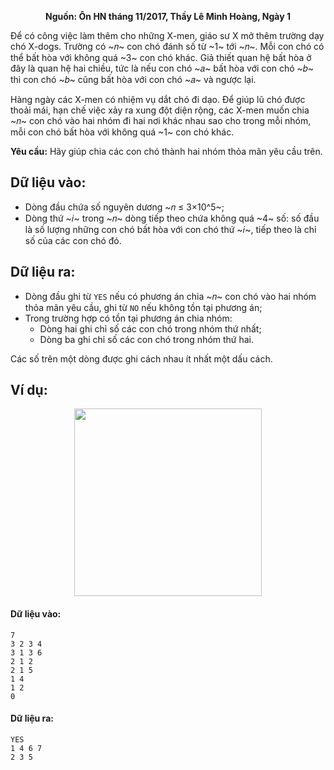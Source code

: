 **<center>Nguồn: Ôn HN tháng 11/2017, Thầy Lê Minh Hoàng, Ngày 1</center>**

Để có công việc làm thêm cho những X-men, giáo sư X mở thêm trường dạy chó X-dogs. Trường có ~𝑛~ con chó đánh số từ ~1~ tới ~𝑛~. Mỗi con chó có thể bất hòa với không quá ~3~ con chó khác. Giả thiết quan hệ bất hòa ở đây là quan hệ hai chiều, tức là nếu con chó ~𝑎~ bất hòa với con chó ~𝑏~ thì con chó ~𝑏~ cũng bất hòa với con chó ~𝑎~ và ngược lại.

Hàng ngày các X-men có nhiệm vụ dắt chó đi dạo. Để giúp lũ chó được thoải mái, hạn chế việc xảy ra xung đột diện rộng, các X-men muốn chia ~𝑛~ con chó vào hai nhóm đi hai nơi khác nhau sao cho trong mỗi nhóm, mỗi con chó bất hòa với không quá ~1~ con chó khác.

**Yêu cầu:** Hãy giúp chia các con chó thành hai nhóm thỏa mãn yêu cầu trên.

## Dữ liệu vào:
- Dòng đầu chứa số nguyên dương ~𝑛 ≤ 3×10^5~;
- Dòng thứ ~𝑖~ trong ~𝑛~ dòng tiếp theo chứa không quá ~4~ số: số đầu là số lượng những con chó bất hòa với con chó thứ ~𝑖~, tiếp theo là chỉ số của các con chó đó.

## Dữ liệu ra:
- Dòng đầu ghi từ `YES` nếu có phương án chia ~𝑛~ con chó vào hai nhóm thỏa mãn yêu cầu, ghi từ `NO` nếu không tồn 
tại phương án;
- Trong trường hợp có tồn tại phương án chia nhóm:
    - Dòng hai ghi chỉ số các con chó trong nhóm thứ nhất;
    - Dòng ba ghi chỉ số các con chó trong nhóm thứ hai.

Các số trên một dòng được ghi cách nhau ít nhất một dấu cách.

## Ví dụ:
<center><img src="/images/problems/1215/GROUPDIV.svg" width="300px" /></center>

#### Dữ liệu vào:
```
7
3 2 3 4
3 1 3 6
2 1 2
2 1 5
1 4
1 2
0
```

#### Dữ liệu ra:
```
YES
1 4 6 7
2 3 5
```